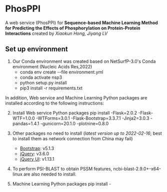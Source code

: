 # PhosPPI
A web service (PhosPPI) for **Sequence-based Machine Learning Method for Predicting the Effects of Phosphorylation on Protein-Protein Interactions** created by *Xiaokun Hong, Jiyang LV*

## Set up environment

1. Our Conda environment was created based on NetSurfP-3.0's Conda environment (Nucleic Acids Res,2022)
	* conda env create --file environment.yml
	* conda activate nsp3
	* python setup.py install
	* pip3 install -r requirements.txt

In addition, Web service and Machine Learning Python packages are installed according to the following instructions:

2. Install Web service Python packages
	pip install 
		-Flask=2.0.2
		-Flask-WTF=1.0.0
		-WTForms=3.0.1
		-Flask-Bootstrap=3.3.7.1
		-Jinja2=3.0.3
		-pandas=1.4.1
		-gunicorn=20.1.0
		-plotnine=0.8.0
		
		
3. Other packages no need to install (*latest version up to 2022-02-16*; best to install them as network connection from China may fail)
   * [Bootstrap](https://getbootstrap.com/): v5.1.3
   * [jQuery](https://jquery.com/): v3.6.0
   * [jQuery UI](https://jqueryui.com/): v1.13.1

4. To perform PSI-BLAST to obtain PSSM features, ncbi-blast-2.9.0+-x64-linux are also needed to install.

5. Machine Learning Python packages
	pip install	
		-

